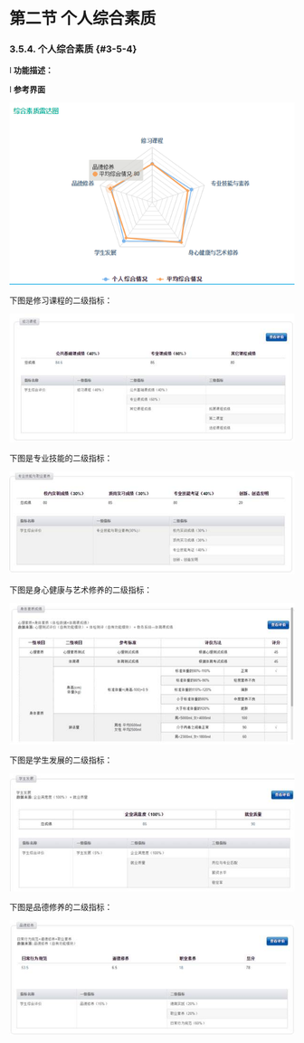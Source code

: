 # 第二节 个人综合素质



### 3.5.4.      个人综合素质 {#3-5-4}

l  **功能描述：**

l  **参考界面**

![](/assets/image172.png)

下图是修习课程的二级指标：

![](/assets/image173.jpg)

下图是专业技能的二级指标：

![](/assets/image174.jpg)

下图是身心健康与艺术修养的二级指标：

![](/assets/image175.jpg)

下图是学生发展的二级指标：

![](/assets/image176.jpg)

下图是品德修养的二级指标：

![](/assets/image177.jpg)
